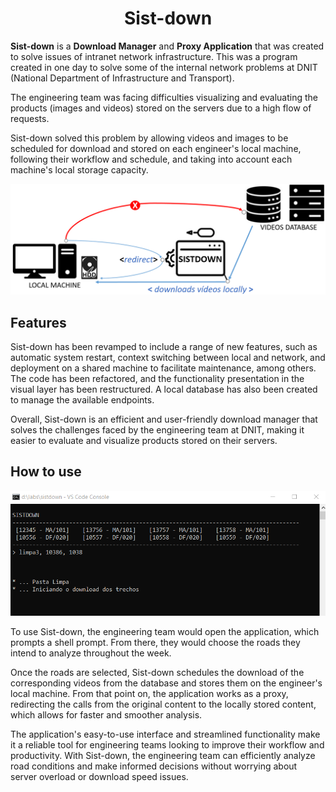 <h1 align="center">Sist-down</h1>

<b>Sist-down</b> is a <b>Download Manager</b> and <b>Proxy Application</b> that was created to solve issues of intranet network infrastructure. This was a program created in one day to solve some of the internal network problems at DNIT (National Department of Infrastructure and Transport).

The engineering team was facing difficulties visualizing and evaluating the products (images and videos) stored on the servers due to a high flow of requests. 

Sist-down solved this problem by allowing videos and images to be scheduled for download and stored on each engineer's local machine, following their workflow and schedule, and taking into account each machine's local storage capacity.


![how-it-works](https://github.com/victordalosto/sist-down/blob/master/documentation/assets/how-it-works.png?raw=true)

## Features
Sist-down has been revamped to include a range of new features, such as automatic system restart, context switching between local and network, and deployment on a shared machine to facilitate maintenance, among others. The code has been refactored, and the functionality presentation in the visual layer has been restructured. A local database has also been created to manage the available endpoints. 

Overall, Sist-down is an efficient and user-friendly download manager that solves the challenges faced by the engineering team at DNIT, making it easier to evaluate and visualize products stored on their servers.



## How to use
![tela-inicial](https://github.com/victordalosto/sist-down/blob/master/documentation/assets/print-tela.png?raw=true)

To use Sist-down, the engineering team would open the application, which prompts a shell prompt. From there, they would choose the roads they intend to analyze throughout the week.

Once the roads are selected, Sist-down schedules the download of the corresponding videos from the database and stores them on the engineer's local machine. From that point on, the application works as a proxy, redirecting the calls from the original content to the locally stored content, which allows for faster and smoother analysis.

The application's easy-to-use interface and streamlined functionality make it a reliable tool for engineering teams looking to improve their workflow and productivity. With Sist-down, the engineering team can efficiently analyze road conditions and make informed decisions without worrying about server overload or download speed issues.
